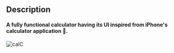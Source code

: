 ## Description

#### A fully functional calculator having its UI inspired from iPhone's calculator application 🧮.

![calC](https://user-images.githubusercontent.com/81289215/121756982-b2e72800-cb39-11eb-8499-46e7ef59ce19.gif)
